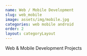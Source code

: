 ```yaml
---
name: Web / Mobile Development
slug: web_mobile
image: assets/img/mobile.jpg
categories: web mobile android
order: 2
layout: categoryLayout
---
```

Web & Mobile Development Projects